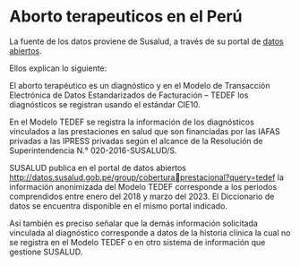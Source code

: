 # Aborto terapeuticos en el Perú

La fuente de los datos proviene de Susalud, a través de su portal de [datos abiertos](http://datos.susalud.gob.pe/group/cobertura-prestacional?query=tedef).

Ellos explican lo siguiente:

El aborto terapéutico es un diagnóstico y en el Modelo de Transacción Electrónica de Datos Estandarizados de Facturación – TEDEF los diagnósticos se registran usando el estándar CIE10. 

En el Modelo TEDEF se registra la información de los diagnósticos vinculados a las prestaciones en salud que son financiadas por las IAFAS privadas a las IPRESS privadas según el alcance de la Resolución de Superintendencia N.° 020-2016-SUSALUD/S. 

SUSALUD publica en el portal de datos abiertos http://datos.susalud.gob.pe/group/coberturaprestacional?query=tedef la información anonimizada del Modelo TEDEF corresponde a los periodos comprendidos entre enero del 2018 y marzo del 2023. El Diccionario de datos se encuentra disponible en el mismo portal indicado.

Así también es preciso señalar que la demás información solicitada vinculada al diagnóstico corresponde a datos de la historia clínica la cual no se registra en el Modelo TEDEF o en otro sistema de información que gestione SUSALUD.
